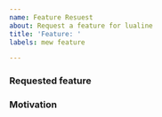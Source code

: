 ```yaml
---
name: Feature Resuest
about: Request a feature for lualine
title: 'Feature: '
labels: mew feature

---
```


<!-- Before creating a new request: search existing issues and prs and ensure it hasn't been already requested.-->

### Requested feature
<!-- Describe the feature with details. -->

### Motivation
<!-- Explain why you think it should be included in lualine.-->
